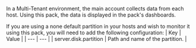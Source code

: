 In a Multi-Tenant environment, the main account collects data from each host. Using this pack, the data is displayed in the pack's dashboards.

If you are using a none default partition in your hosts and wish to monitor it using this pack, you will need to add the following configuration:
| Key | Value |
| --- | --- |
| server.disk.partition | Path and name of the partition. |

